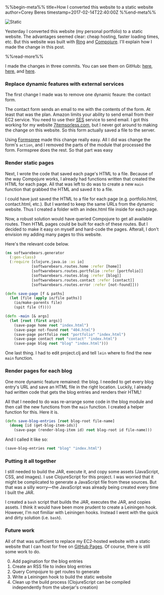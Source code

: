 %%begin-meta%%
title=How I converted this website to a static website
author=Corey Beres
timestamp=2017-02-14T22:40:00Z
%%end-meta%%

![Static](/img/static.png "Do not adjust your TV set.")

Yesterday I converted this website (my personal portfolio) to a static website. The advantages seemed clear: cheap hosting, faster loading times, etc. But this website was built with [Ring](https://github.com/ring-clojure/ring) and [Compojure](https://github.com/weavejester/compojure). I'll explain how I made the change in this post.

%%read-more%%

I made the changes in three commits. You can see them on GitHub: [here](https://github.com/cberes/softwarebears/commit/50c81cf40e020a0dcf7339036881b592b62cb220), [here](https://github.com/cberes/softwarebears/commit/beb8866753dfeb5bbfca8aea47e1485e67d04d84), and [here](https://github.com/cberes/softwarebears/commit/a6c2271505852f2732b2ea3361e5572b2c6c2bc3).

### Replace dynamic features with external services

The first change I made was to remove one dynamic feaure: the contact form.

The contact form sends an email to me with the contents of the form. At least that was the plan. Amazon limits your ability to send email from their EC2 service. You need to use their [SES](https://aws.amazon.com/ses) service to send email. I got this working for my website [7itemsorless.com](http://7itemsorless.com), but I never got around to making the change on this website. So this form actually saved a file to the server.

Using [Formspree](https://formspree.io/) made this change really easy. All I did was change the form's `action`, and I removed the parts of the module that processed the form. Formspree does the rest. So that part was easy

### Render static pages

Next, I wrote the code that saved each page's HTML to a file. Because of the way Compojure works, I already had functions written that created the HTML for each page. All that was left to do was to create a new `main` function that grabbed the HTML and saved it to a file.

I could have just saved the HTML to a file for each page (e.g. portfolio.html, contact.html, etc.). But I wanted to keep the same URLs from the dynamic website. Thus I created a folder with an index.html file inside for each page.

Now, a robust solution would have queried Compojure to get all available routes. Then HTML pages could be built for each of these routes. But I decided to make it easy on myself and hard-code the pages. Afterall, I don't envision my adding many pages to this website.

Here's the relevant code below.

```clojure
(ns softwarebears.generator
  (:gen-class)
  (:require [clojure.java.io :as io]
            [softwarebears.routes.home :refer [home]]
            [softwarebears.routes.portfolio :refer [portfolio]]
            [softwarebears.routes.blog :refer [blog]]
            [softwarebears.routes.contact :refer [contact]]
            [softwarebears.routes.error :refer [not-found]]))

(defn save-page [f & paths]
  (let [file (apply io/file paths)]
    (io/make-parents file)
    (spit file (f))))

(defn -main [& args]
  (let [root (first args)]
    (save-page home root "index.html")
    (save-page not-found root "404.html")
    (save-page portfolio root "portfolio" "index.html")
    (save-page contact root "contact" "index.html")
    (save-page blog root "blog" "index.html")))
```

One last thing. I had to edit project.clj and tell `lein` where to find the new `main` function.

### Render pages for each blog

One more dynamic feature remained: the blog. I needed to get every blog entry's URL and save an HTML file in the right location. Luckily, I already had written code that gets the blog entries and renders their HTML!

All that I needed to do was re-arrange some code in the blog module and then call the new functions from the `main` function. I created a helper function for this. Here it is.

```clojure
(defn save-blog-entries [root blog-root file-name]
  (doseq [id (get-blog-item-ids)]
    (save-page (render-blog-item id) root blog-root id file-name)))
```

And I called it like so:

```clojure
(save-blog-entries root "blog" "index.html")
```

### Putting it all together

I still needed to build the JAR, execute it, and copy some assets (JavaScript, CSS, and images). I use ClojureScript for this project. I was worried that it might be complicated to generate a JavaScript file from these sources. But that was a silly worry&mdash;the JavaScript was already being created every time I built the JAR.

I created a `bash` script that builds the JAR, executes the JAR, and copies assets. I think it would have been more prudent to create a Leiningen hook. However, I'm not fimiliar with Leiningen hooks. Instead I went with the quick and dirty solution (i.e. `bash`).

### Future work

All of that was sufficient to replace my EC2-hosted website with a static website that I can host for free on [GitHub Pages](https://pages.github.com/). Of course, there is still some work to do.

0. Add pagination for the blog entries
0. Create an RSS file to index blog entries
0. Query Compojure to get routes to generate
0. Write a Leiningen hook to build the static website
0. Clean up the build process (ClojureScript can be compiled independently from the uberjar's creation)

